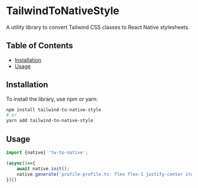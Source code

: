 # TailwindToNativeStyle

A utility library to convert Tailwind CSS classes to React Native stylesheets.

## Table of Contents

- [Installation](#installation)
- [Usage](#usage)

## Installation

To install the library, use npm or yarn:

```sh
npm install tailwind-to-native-style
# or
yarn add tailwind-to-native-style
```

## Usage

```javascript
import {native} 'tw-to-native';

(async()=>{
    await native.init();
    native.generate('profile-profile.ts: flex flex-1 justify-center items-center');
})()

```
